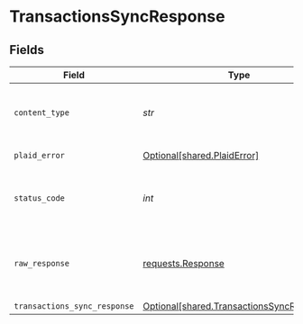 # TransactionsSyncResponse


## Fields

| Field                                                                                        | Type                                                                                         | Required                                                                                     | Description                                                                                  |
| -------------------------------------------------------------------------------------------- | -------------------------------------------------------------------------------------------- | -------------------------------------------------------------------------------------------- | -------------------------------------------------------------------------------------------- |
| `content_type`                                                                               | *str*                                                                                        | :heavy_check_mark:                                                                           | HTTP response content type for this operation                                                |
| `plaid_error`                                                                                | [Optional[shared.PlaidError]](../../models/shared/plaiderror.md)                             | :heavy_minus_sign:                                                                           | Error response                                                                               |
| `status_code`                                                                                | *int*                                                                                        | :heavy_check_mark:                                                                           | HTTP response status code for this operation                                                 |
| `raw_response`                                                                               | [requests.Response](https://requests.readthedocs.io/en/latest/api/#requests.Response)        | :heavy_minus_sign:                                                                           | Raw HTTP response; suitable for custom response parsing                                      |
| `transactions_sync_response`                                                                 | [Optional[shared.TransactionsSyncResponse]](../../models/shared/transactionssyncresponse.md) | :heavy_minus_sign:                                                                           | OK                                                                                           |